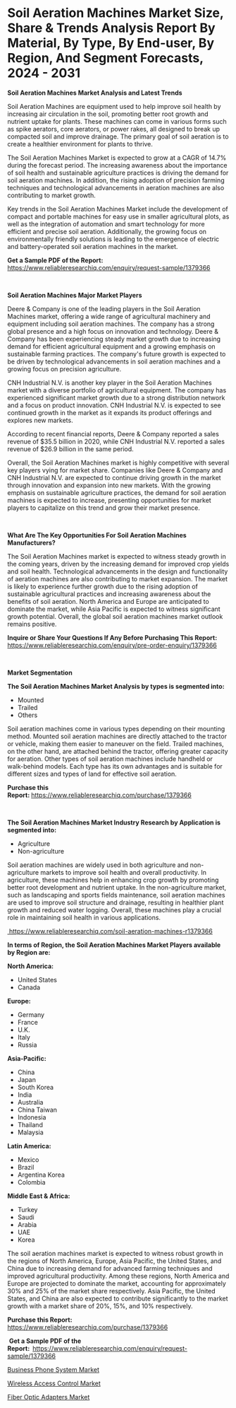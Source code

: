 <p><h1>Soil Aeration Machines Market Size, Share & Trends Analysis Report By Material, By Type, By End-user, By Region, And Segment Forecasts, 2024 - 2031</h1></p><p><strong>Soil Aeration Machines Market Analysis and Latest Trends</strong></p>
<p><p>Soil Aeration Machines are equipment used to help improve soil health by increasing air circulation in the soil, promoting better root growth and nutrient uptake for plants. These machines can come in various forms such as spike aerators, core aerators, or power rakes, all designed to break up compacted soil and improve drainage. The primary goal of soil aeration is to create a healthier environment for plants to thrive.</p><p>The Soil Aeration Machines Market is expected to grow at a CAGR of 14.7% during the forecast period. The increasing awareness about the importance of soil health and sustainable agriculture practices is driving the demand for soil aeration machines. In addition, the rising adoption of precision farming techniques and technological advancements in aeration machines are also contributing to market growth.</p><p>Key trends in the Soil Aeration Machines Market include the development of compact and portable machines for easy use in smaller agricultural plots, as well as the integration of automation and smart technology for more efficient and precise soil aeration. Additionally, the growing focus on environmentally friendly solutions is leading to the emergence of electric and battery-operated soil aeration machines in the market.</p></p>
<p><strong>Get a Sample PDF of the Report:&nbsp;</strong> <a href="https://www.reliableresearchiq.com/enquiry/request-sample/1379366">https://www.reliableresearchiq.com/enquiry/request-sample/1379366</a></p>
<p>&nbsp;</p>
<p><strong>Soil Aeration Machines Major Market Players</strong></p>
<p><p>Deere & Company is one of the leading players in the Soil Aeration Machines market, offering a wide range of agricultural machinery and equipment including soil aeration machines. The company has a strong global presence and a high focus on innovation and technology. Deere & Company has been experiencing steady market growth due to increasing demand for efficient agricultural equipment and a growing emphasis on sustainable farming practices. The company's future growth is expected to be driven by technological advancements in soil aeration machines and a growing focus on precision agriculture.</p><p>CNH Industrial N.V. is another key player in the Soil Aeration Machines market with a diverse portfolio of agricultural equipment. The company has experienced significant market growth due to a strong distribution network and a focus on product innovation. CNH Industrial N.V. is expected to see continued growth in the market as it expands its product offerings and explores new markets.</p><p>According to recent financial reports, Deere & Company reported a sales revenue of $35.5 billion in 2020, while CNH Industrial N.V. reported a sales revenue of $26.9 billion in the same period.</p><p>Overall, the Soil Aeration Machines market is highly competitive with several key players vying for market share. Companies like Deere & Company and CNH Industrial N.V. are expected to continue driving growth in the market through innovation and expansion into new markets. With the growing emphasis on sustainable agriculture practices, the demand for soil aeration machines is expected to increase, presenting opportunities for market players to capitalize on this trend and grow their market presence.</p></p>
<p>&nbsp;</p>
<p><strong>What Are The Key Opportunities For Soil Aeration Machines Manufacturers?</strong></p>
<p><p>The Soil Aeration Machines market is expected to witness steady growth in the coming years, driven by the increasing demand for improved crop yields and soil health. Technological advancements in the design and functionality of aeration machines are also contributing to market expansion. The market is likely to experience further growth due to the rising adoption of sustainable agricultural practices and increasing awareness about the benefits of soil aeration. North America and Europe are anticipated to dominate the market, while Asia Pacific is expected to witness significant growth potential. Overall, the global soil aeration machines market outlook remains positive.</p></p>
<p><strong>Inquire or Share Your Questions If Any Before Purchasing This Report:</strong> <a href="https://www.reliableresearchiq.com/enquiry/pre-order-enquiry/1379366">https://www.reliableresearchiq.com/enquiry/pre-order-enquiry/1379366</a></p>
<p>&nbsp;</p>
<p><strong>Market Segmentation</strong></p>
<p><strong>The Soil Aeration Machines Market Analysis by types is segmented into:</strong></p>
<p><ul><li>Mounted</li><li>Trailed</li><li>Others</li></ul></p>
<p><p>Soil aeration machines come in various types depending on their mounting method. Mounted soil aeration machines are directly attached to the tractor or vehicle, making them easier to maneuver on the field. Trailed machines, on the other hand, are attached behind the tractor, offering greater capacity for aeration. Other types of soil aeration machines include handheld or walk-behind models. Each type has its own advantages and is suitable for different sizes and types of land for effective soil aeration.</p></p>
<p><strong>Purchase this Report:&nbsp;</strong><a href="https://www.reliableresearchiq.com/purchase/1379366">https://www.reliableresearchiq.com/purchase/1379366</a></p>
<p>&nbsp;</p>
<p><strong>The Soil Aeration Machines Market Industry Research by Application is segmented into:</strong></p>
<p><ul><li>Agriculture</li><li>Non-agriculture</li></ul></p>
<p><p>Soil aeration machines are widely used in both agriculture and non-agriculture markets to improve soil health and overall productivity. In agriculture, these machines help in enhancing crop growth by promoting better root development and nutrient uptake. In the non-agriculture market, such as landscaping and sports fields maintenance, soil aeration machines are used to improve soil structure and drainage, resulting in healthier plant growth and reduced water logging. Overall, these machines play a crucial role in maintaining soil health in various applications.</p></p>
<p><a href="https://www.reliableresearchiq.com/soil-aeration-machines-r1379366">&nbsp;https://www.reliableresearchiq.com/soil-aeration-machines-r1379366</a></p>
<p><strong>In terms of Region, the Soil Aeration Machines Market Players available by Region are:</strong></p>
<p>
    <p> <strong> North America: </strong>
        <ul>
            <li>United States</li>
            <li>Canada</li>
        </ul>
        </p> 
    <p> <strong> Europe: </strong>
        <ul>
            <li>Germany</li>
            <li>France</li>
            <li>U.K.</li>
            <li>Italy</li>
            <li>Russia</li>
        </ul>
        </p> 
    <p> <strong> Asia-Pacific: </strong>
        <ul>
            <li>China</li>
            <li>Japan</li>
            <li>South Korea</li>
            <li>India</li>
            <li>Australia</li>
            <li>China Taiwan</li>
            <li>Indonesia</li>
            <li>Thailand</li>
            <li>Malaysia</li>
        </ul>
        </p> 
    <p> <strong> Latin America: </strong>
        <ul>
            <li>Mexico</li>
            <li>Brazil</li>
            <li>Argentina Korea</li>
            <li>Colombia</li>
        </ul>
        </p> 
    <p> <strong> Middle East & Africa: </strong>
        <ul>
            <li>Turkey</li>
            <li>Saudi</li>
            <li>Arabia</li>
            <li>UAE</li>
            <li>Korea</li>
        </ul>
    </p>
    </p>
<p><p>The soil aeration machines market is expected to witness robust growth in the regions of North America, Europe, Asia Pacific, the United States, and China due to increasing demand for advanced farming techniques and improved agricultural productivity. Among these regions, North America and Europe are projected to dominate the market, accounting for approximately 30% and 25% of the market share respectively. Asia Pacific, the United States, and China are also expected to contribute significantly to the market growth with a market share of 20%, 15%, and 10% respectively.</p></p>
<p><strong>Purchase this Report: </strong><a href="https://www.reliableresearchiq.com/purchase/1379366">https://www.reliableresearchiq.com/purchase/1379366</a></p>
<p>&nbsp;<strong>Get a Sample PDF of the Report:&nbsp;&nbsp;</strong><a href="https://www.reliableresearchiq.com/enquiry/request-sample/1379366">https://www.reliableresearchiq.com/enquiry/request-sample/1379366</a></p>
<p><strong></strong></p>
<p><p><a href="https://github.com/polesdua1/Market-Research-Report-List-1/blob/main/business-phone-system-market.md">Business Phone System Market</a></p><p><a href="https://github.com/fernandomillshz/Market-Research-Report-List-1/blob/main/wireless-access-control-market.md">Wireless Access Control Market</a></p><p><a href="https://github.com/heatherogden68774/Market-Research-Report-List-1/blob/main/fiber-optic-adapters-market.md">Fiber Optic Adapters Market</a></p></p>